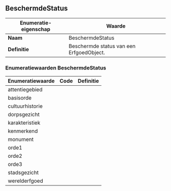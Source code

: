 ﻿## BeschermdeStatus
| **Enumeratie-eigenschap** | **Waarde** |
| ---- | ---- |
| **Naam** | BeschermdeStatus |
| **Definitie** | Beschermde status van een ErfgoedObject. |
### Enumeratiewaarden BeschermdeStatus
| **Enumeratiewaarde** | **Code** | **Definitie** |
| ---- | ---- | ---- |
| attentiegebied |  |  |
| basisorde |  |  |
| cultuurhistorie |  |  |
| dorpsgezicht |  |  |
| karakteristiek |  |  |
| kenmerkend |  |  |
| monument |  |  |
| orde1 |  |  |
| orde2 |  |  |
| orde3 |  |  |
| stadsgezicht |  |  |
| werelderfgoed |  |  |
